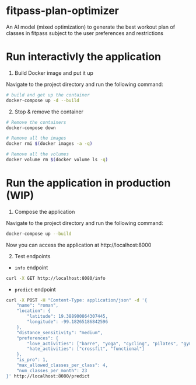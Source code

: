 # fitpass-plan-optimizer
An AI model (mixed optimization) to generate the best workout plan of classes in fitpass subject to the user preferences and restrictions 

# Run interactivly the application
1. Build Docker image and put it up

Navigate to the project directory and run the following command:

```bash
# build and get up the container
docker-compose up -d --build
```

2. Stop & remove the container
```bash
# Remove the containers
docker-compose down

# Remove all the images
docker rmi $(docker images -a -q)

# Remove all the volumes
docker volume rm $(docker volume ls -q)
```

# Run the application in production (WIP)
1. Compose the application

Navigate to the project directory and run the following command:
```bash
docker-compose up --build
```

Now you can access the application at http://localhost:8000

2. Test endpoints

- `info` endpoint
```bash
curl -X GET http://localhost:8080/info
```

- `predict` endpoint
```bash
curl -X POST -H "Content-Type: application/json" -d '{
    "name": "roman",
    "location": {
        "latitude": 19.388900864307445,
        "longitude": -99.18265186842596
    },
    "distance_sensitivity": "medium",
    "preferences": {
        "love_activities": ["barre", "yoga", "cycling", "pilates", "gym"],
        "hate_activities": ["crossfit", "functional"]
    },
    "is_pro": 1,
    "max_allowed_classes_per_class": 4,
    "num_classes_per_month": 23
}' http://localhost:8080/predict
```